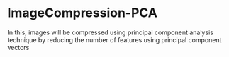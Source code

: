 # ImageCompression-PCA
In this, images will be compressed using principal component analysis technique by reducing the number of features using principal component vectors
